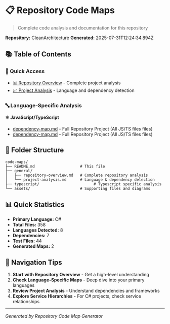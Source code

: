 # 📋 Repository Code Maps

> Complete code analysis and documentation for this repository

**Repository:** CleanArchitecture
**Generated:** 2025-07-31T12:24:34.894Z

## 📚 Table of Contents

### 🎯 Quick Access
- [📊 Repository Overview](./general/repository-overview.md) - Complete project analysis
- [📈 Project Analysis](./general/project-analysis.md) - Language and dependency detection

### 🔤 Language-Specific Analysis

#### ⚛️ JavaScript/TypeScript
- [dependency-map.md](./typescript/dependency-map.md) - Full Repository Project (All JS/TS files files)
- [dependency-map.md](./typescript/dependency-map.md) - Full Repository Project (All JS/TS files files)

## 📁 Folder Structure

```
code-maps/
├── README.md                    # This file
├── general/
│   ├── repository-overview.md   # Complete repository analysis
│   └── project-analysis.md      # Language & dependency detection
├── typescript/                        # Typescript specific analysis
└── assets/                      # Supporting files and diagrams
```

## 📊 Quick Statistics

- **Primary Language:** C#
- **Total Files:** 358
- **Languages Detected:** 8
- **Dependencies:** 7
- **Test Files:** 44
- **Generated Maps:** 2

## 🧭 Navigation Tips

1. **Start with Repository Overview** - Get a high-level understanding
2. **Check Language-Specific Maps** - Deep dive into your primary languages
3. **Review Project Analysis** - Understand dependencies and frameworks
4. **Explore Service Hierarchies** - For C# projects, check service relationships

---
*Generated by Repository Code Map Generator*